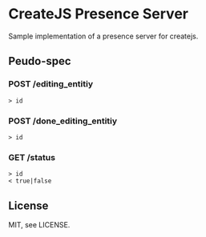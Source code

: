 # CreateJS Presence Server

Sample implementation of a presence server for createjs.

## Peudo-spec

### POST /editing_entitiy
    > id

### POST /done_editing_entitiy
    > id

### GET /status
    > id
    < true|false

## License

MIT, see LICENSE.
